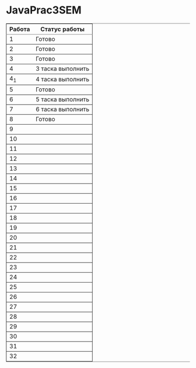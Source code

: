 # JavaPrac3SEM

<table border="2" cellspacing="0" cellpadding="6" rules="groups" frame="hsides">


<colgroup>
<col  class="org-right" />

<col  class="org-left" />
</colgroup>
<thead>
<tr>
<th scope="col" class="org-right">Работа</th>
<th scope="col" class="org-left">Статус работы</th>
</tr>
</thead>

<tbody>
<tr>
<td class="org-right">1</td>
<td class="org-left">Готово</td>
</tr>
</tbody>

<tbody>
<tr>
<td class="org-right">2</td>
<td class="org-left">Готово</td>
</tr>
</tbody>

<tbody>
<tr>
<td class="org-right">3</td>
<td class="org-left">Готово</td>
</tr>
</tbody>

<tbody>
<tr>
<td class="org-right">4</td>
<td class="org-left">3 таска выполнить</td>
</tr>
</tbody>

<tbody>
<tr>
<td class="org-right">4<sub>1</sub></td>
<td class="org-left">4 таска выполнить</td>
</tr>
</tbody>

<tbody>
<tr>
<td class="org-right">5</td>
<td class="org-left">Готово</td>
</tr>
</tbody>

<tbody>
<tr>
<td class="org-right">6</td>
<td class="org-left">5 таска выполнить</td>
</tr>
</tbody>

<tbody>
<tr>
<td class="org-right">7</td>
<td class="org-left">6 таска выполнить</td>
</tr>
</tbody>

<tbody>
<tr>
<td class="org-right">8</td>
<td class="org-left">Готово</td>
</tr>
</tbody>

<tbody>
<tr>
<td class="org-right">9</td>
<td class="org-left">&#xa0;</td>
</tr>
</tbody>

<tbody>
<tr>
<td class="org-right">10</td>
<td class="org-left">&#xa0;</td>
</tr>
</tbody>

<tbody>
<tr>
<td class="org-right">11</td>
<td class="org-left">&#xa0;</td>
</tr>
</tbody>

<tbody>
<tr>
<td class="org-right">12</td>
<td class="org-left">&#xa0;</td>
</tr>
</tbody>

<tbody>
<tr>
<td class="org-right">13</td>
<td class="org-left">&#xa0;</td>
</tr>
</tbody>

<tbody>
<tr>
<td class="org-right">14</td>
<td class="org-left">&#xa0;</td>
</tr>
</tbody>

<tbody>
<tr>
<td class="org-right">15</td>
<td class="org-left">&#xa0;</td>
</tr>
</tbody>

<tbody>
<tr>
<td class="org-right">16</td>
<td class="org-left">&#xa0;</td>
</tr>
</tbody>

<tbody>
<tr>
<td class="org-right">17</td>
<td class="org-left">&#xa0;</td>
</tr>
</tbody>

<tbody>
<tr>
<td class="org-right">18</td>
<td class="org-left">&#xa0;</td>
</tr>
</tbody>

<tbody>
<tr>
<td class="org-right">19</td>
<td class="org-left">&#xa0;</td>
</tr>
</tbody>

<tbody>
<tr>
<td class="org-right">20</td>
<td class="org-left">&#xa0;</td>
</tr>
</tbody>

<tbody>
<tr>
<td class="org-right">21</td>
<td class="org-left">&#xa0;</td>
</tr>
</tbody>

<tbody>
<tr>
<td class="org-right">22</td>
<td class="org-left">&#xa0;</td>
</tr>
</tbody>

<tbody>
<tr>
<td class="org-right">23</td>
<td class="org-left">&#xa0;</td>
</tr>
</tbody>

<tbody>
<tr>
<td class="org-right">24</td>
<td class="org-left">&#xa0;</td>
</tr>
</tbody>

<tbody>
<tr>
<td class="org-right">25</td>
<td class="org-left">&#xa0;</td>
</tr>
</tbody>

<tbody>
<tr>
<td class="org-right">26</td>
<td class="org-left">&#xa0;</td>
</tr>
</tbody>

<tbody>
<tr>
<td class="org-right">27</td>
<td class="org-left">&#xa0;</td>
</tr>
</tbody>

<tbody>
<tr>
<td class="org-right">28</td>
<td class="org-left">&#xa0;</td>
</tr>
</tbody>

<tbody>
<tr>
<td class="org-right">29</td>
<td class="org-left">&#xa0;</td>
</tr>
</tbody>

<tbody>
<tr>
<td class="org-right">30</td>
<td class="org-left">&#xa0;</td>
</tr>
</tbody>

<tbody>
<tr>
<td class="org-right">31</td>
<td class="org-left">&#xa0;</td>
</tr>
</tbody>

<tbody>
<tr>
<td class="org-right">32</td>
<td class="org-left">&#xa0;</td>
</tr>
</tbody>
</table>
